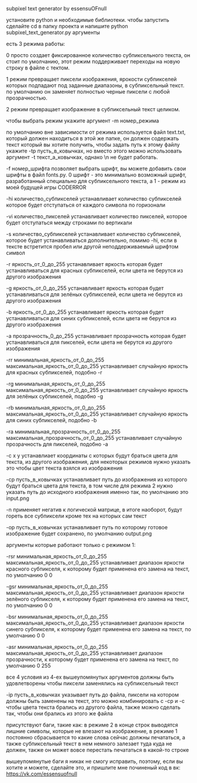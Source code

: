 subpixel text generator by essensuOFnull

установите python и необходимые библиотеки. чтобы запустить сделайте cd в папку проекта и напишите python subpixel_text_generator.py аргументы

есть 3 режима работы:

0 просто создает фиксированное количество субпиксельного текста, он стоит по умолчанию, этот режим поддерживает переходы на новую строку в файле с тектом.

1 режим превращает пиксели изображения, ярокости субпикселей которых подпадают под заданные диапазоны, в субпиксельный текст. по умолчанию он заменяет полностью черные пиксели с любой прозрачностью.

2 режим превращает изображение в субпиксельный текст целиком.

чтобы выбрать режим укажите аргумент -m номер_режима

по умолчанию вне зависимости от режима используется файл text.txt, который должен находиться в этой же папке, он должен содержать текст который вы хотите получить, чтобы задать путь к этому файлу укажите -tp пусть_в_ковычках, но вместо этого можно использовать аргумент -t текст_а_ковычках, однако \n не будет работать.

-f номер_шрифта позволяет выбрать шрифт, вы можете добавить свои шрифты в файл fonts.py. 0 шрифт - это минимально возможный шрифт, разработанный специально для субпиксельного текста, а 1 - режим из моей будущей игры CODERROR

-hi количество_субпикселей устанавливает количество субпикселей которое будет отступаться от каждого символа по горизонали

-vi количество_пикселей устанавливает количество пикселей, которое будет отступаться между строками по вертикали

-s количество_субпикселей устанавливает количество субпикселей, которое будет устанавливаться дополнительно, помимо -hi, если в тексте встретится пробел или другой неподдерживаемый шрифтом символ

-r яркость_от_0_до_255 устанавливает яркость которая будет устанавливаться для красных субпикселей, если цвета не берутся из другого изображения

-g яркость_от_0_до_255 устанавливает яркость которая будет устанавливаться для зелёных субпикселей, если цвета не берутся из другого изображения

-b яркость_от_0_до_255 устанавливает яркость которая будет устанавливаться для синих субпикселей, если цвета не берутся из другого изображения

-a прозрачность_0_до_255 устанавливает прозрачность которая будет устанавливаться для пикселей, если цвета не берутся из другого изображения

-rr минимальная_яркость_от_0_до_255 максимальная_яркость_от_0_до_255 устанавливает случайную яркость для красных субпикселей, подобно -r

-rg минимальная_яркость_от_0_до_255 максимальная_яркость_от_0_до_255 устанавливает случайную яркость для зелёных субпикселей, подобно -g

-rb минимальная_яркость_от_0_до_255 максимальная_яркость_от_0_до_255 устанавливает случайную яркость для синих субпикселей, подобно -b

-ra минимальная_прозрачность_от_0_до_255 максимальная_прозрачность_от_0_до_255 устанавливает случайную прозрачность для пикселей, подобно -a

-c x y устанавлиает координаты с которых будут браться цвета для текста, из другого изображения, для некоторых режимов нужно указать это чтобы цвет текста взялся из изображения

-cp пусть_в_ковычках устанавливает путь до изображения из которого будут браться цвета для текста, в том числе для режима 2 нужно указать путь до исходного изображения именно так, по умолчанию это input.png

-n применяет негатив к логической матрице, в итоге наоборот, будут гореть все субпиксели кроме тех на которых сам текст

-op пусть_в_ковычках устанавливает путь по которому готовое изображение будет сохранено, по умолчанию output.png

аргументы которые работают только с режимом 1:

-rsr минимальная_яркость_от_0_до_255 максимальная_яркость_от_0_до_255 устанавливает диапазон яркости красного субпикселя, к которому будет применена его замена на текст, по умолчанию 0 0

-gsr минимальная_яркость_от_0_до_255 максимальная_яркость_от_0_до_255 устанавливает диапазон яркости зелёного субпикселя, к которому будет применена его замена на текст, по умолчанию 0 0

-bsr минимальная_яркость_от_0_до_255 максимальная_яркость_от_0_до_255 устанавливает диапазон яркости синего субпикселя, к которому будет применена его замена на текст, по умолчанию 0 0

-asr минимальная_яркость_от_0_до_255 максимальная_яркость_от_0_до_255 устанавливает диапазон прозрачности, к которому будет применена его замена на текст, по умолчанию 0 255

все 4 условия из 4-ех вышеупомянутых аргументов должны быть удовлетворены чтобы пиксели заменялись на субпиксельный текст

-ip пусть_в_ковычках указывает путь до файла, пиксели на котором должны быть заменены на текст, это можно комбинировать с -cp и -c чтобы цвета текста брались из другого файла, также можно сделать так, чтобы они брались из этого же файла



присутствуют баги, такие как: в режиме 2 в конце строк выводятся лишние символы, которые не влезают на изображение, в режиме 1 постоянно сбрасывается то какие слова сейчас должны печататься, а также субпиксельный текст в нем немного залезает туда куда не должен, также он может вовсе перестать печататься в какой-то строке



вышеупомянутые баги я никак не смогу исправить, поэтому, если вы хотите и можете, сделайте это, и пришлите мне починеный код в вк: https://vk.com/essensuofnull
